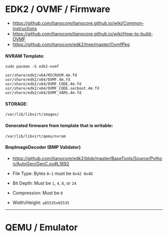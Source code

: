 # EDK2 / OVMF / Firmware

- https://github.com/tianocore/tianocore.github.io/wiki/Common-instructions
- https://github.com/tianocore/tianocore.github.io/wiki/How-to-build-OVMF
- https://github.com/tianocore/edk2/tree/master/OvmfPkg

#### NVRAM Template:

```
sudo pacman -S edk2-ovmf
```

```
usr/share/edk2/x64/MICROVM.4m.fd
usr/share/edk2/x64/OVMF.4m.fd
usr/share/edk2/x64/OVMF_CODE.4m.fd
usr/share/edk2/x64/OVMF_CODE.secboot.4m.fd
usr/share/edk2/x64/OVMF_VARS.4m.fd
```

#### STORAGE:

```
/var/lib/libvirt/images/
```

#### Generated firmware from template that is writable:

```
/var/lib/libvirt/qemu/nvram
```

#### BmpImageDecoder (BMP Validator)

- https://github.com/tianocore/edk2/blob/master/BaseTools/Source/Python/AutoGen/GenC.py#L1892

- File Type: Bytes `0–1` must be `0x42 0x4D`
- Bit Depth: Must be `1`, `4`, `8`, or `24`
- Compression: Must be `0`
- Width/Height: `≤65535x65535`






---

# QEMU / Emulator


